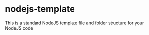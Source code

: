 # nodejs-template
This is a standard NodeJS template file and folder structure for your NodeJS code
